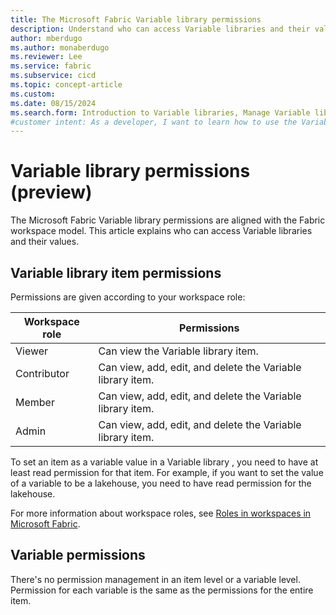 ```yaml
---
title: The Microsoft Fabric Variable library permissions
description: Understand who can access Variable libraries and their values.
author: mberdugo
ms.author: monaberdugo
ms.reviewer: Lee
ms.service: fabric
ms.subservice: cicd
ms.topic: concept-article
ms.custom:
ms.date: 08/15/2024
ms.search.form: Introduction to Variable libraries, Manage Variable libraries, Variable library permissions, variable types
#customer intent: As a developer, I want to learn how to use the Variable library item and who has permission to view and edit them.
---
```


# Variable library permissions (preview)

The Microsoft Fabric Variable library permissions are aligned with the Fabric workspace model. This article explains who can access Variable libraries and their values.

## Variable library item permissions

Permissions are given according to your workspace role:

Workspace role | Permissions
---------------|------------
Viewer | Can view the Variable library item.
Contributor | Can view, add, edit, and delete the Variable library item.
Member | Can view, add, edit, and delete the Variable library item.
Admin | Can view, add, edit, and delete the Variable library item.

To set an item as a variable value in a Variable library , you need to have at least read permission for that item. For example, if you want to set the value of a variable to be a lakehouse, you need to have read permission for the lakehouse.

For more information about workspace roles, see [Roles in workspaces in Microsoft Fabric](../../get-started/roles-workspaces.md).

## Variable permissions

There's no permission management in an item level or a variable level. Permission for each variable is the same as the permissions for the entire item.
